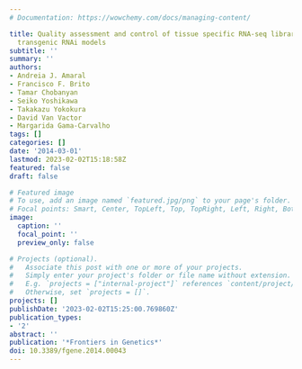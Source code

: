 ```yaml
---
# Documentation: https://wowchemy.com/docs/managing-content/

title: Quality assessment and control of tissue specific RNA-seq libraries of Drosophila
  transgenic RNAi models
subtitle: ''
summary: ''
authors:
- Andreia J. Amaral
- Francisco F. Brito
- Tamar Chobanyan
- Seiko Yoshikawa
- Takakazu Yokokura
- David Van Vactor
- Margarida Gama-Carvalho
tags: []
categories: []
date: '2014-03-01'
lastmod: 2023-02-02T15:18:58Z
featured: false
draft: false

# Featured image
# To use, add an image named `featured.jpg/png` to your page's folder.
# Focal points: Smart, Center, TopLeft, Top, TopRight, Left, Right, BottomLeft, Bottom, BottomRight.
image:
  caption: ''
  focal_point: ''
  preview_only: false

# Projects (optional).
#   Associate this post with one or more of your projects.
#   Simply enter your project's folder or file name without extension.
#   E.g. `projects = ["internal-project"]` references `content/project/deep-learning/index.md`.
#   Otherwise, set `projects = []`.
projects: []
publishDate: '2023-02-02T15:25:00.769860Z'
publication_types:
- '2'
abstract: ''
publication: '*Frontiers in Genetics*'
doi: 10.3389/fgene.2014.00043
---
```

